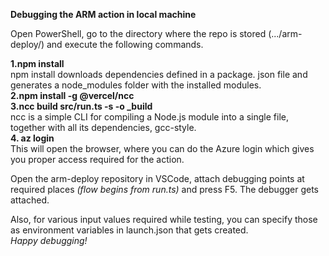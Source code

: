 **Debugging the ARM action in local machine**

Open PowerShell, go to the directory where the repo is stored (.../arm-deploy/) and execute the following commands.

**1.npm install** \
npm install downloads dependencies defined in a package. json file and generates a node_modules folder with the installed modules. \
**2.npm install -g @vercel/ncc** \
**3.ncc build src/run.ts -s -o _build**  \
ncc is a simple CLI for compiling a Node.js module into a single file, together with all its dependencies, gcc-style. \
**4. az login** \
This will open the browser, where you can do the Azure login which gives you proper access required for the action. 

Open the arm-deploy repository in VSCode, attach debugging points at required places _(flow begins from run.ts)_ and press F5. The debugger gets attached.

Also, for various input values required while testing, you can specify those as environment variables in launch.json that gets created. \
_Happy debugging!_
